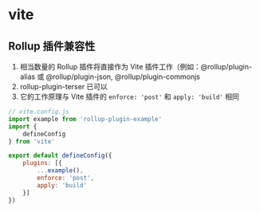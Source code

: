 # vite 

## Rollup 插件兼容性

1. 相当数量的 Rollup 插件将直接作为 Vite 插件工作（例如：@rollup/plugin-alias 或 @rollup/plugin-json, @rollup/plugin-commonjs
2. rollup-plugin-terser 已可以
3. 它的工作原理与 Vite 插件的 `enforce: 'post'` 和 `apply: 'build'` 相同

```js
// vite.config.js
import example from 'rollup-plugin-example'
import {
    defineConfig
} from 'vite'

export default defineConfig({
    plugins: [{
        ...example(),
        enforce: 'post',
        apply: 'build'
    }]
})
```

